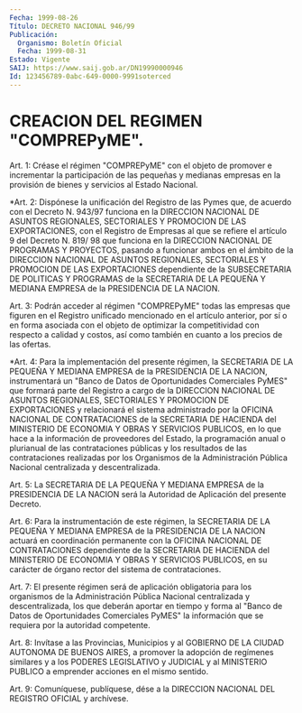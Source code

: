```yaml
---
Fecha: 1999-08-26
Título: DECRETO NACIONAL 946/99
Publicación:
  Organismo: Boletín Oficial
  Fecha: 1999-08-31
Estado: Vigente
SAIJ: https://www.saij.gob.ar/DN19990000946
Id: 123456789-0abc-649-0000-9991soterced
---
```

# CREACION DEL REGIMEN "COMPREPyME".

<a id="1"></a>
Art. 1: Créase el régimen  "COMPREPyME"  con  el  objeto  de promover e incrementar  la participación de las pequeñas y medianas empresas en la provisión  de  bienes y servicios al Estado Nacional.

<a id="2"></a>
*Art. 2: Dispónese la unificación del Registro de las Pymes que, de acuerdo con el Decreto N. 943/97 funciona en la DIRECCION NACIONAL DE ASUNTOS REGIONALES, SECTORIALES Y PROMOCION DE LAS EXPORTACIONES, con  el  Registro de Empresas al que se refiere el artículo  9  del Decreto N. 819/  98  que  funciona  en  la  DIRECCION  NACIONAL  DE PROGRAMAS Y PROYECTOS, pasando a funcionar ambos en el ámbito de la DIRECCION  NACIONAL DE ASUNTOS REGIONALES, SECTORIALES Y PROMOCION DE LAS EXPORTACIONES  dependiente de la SUBSECRETARIA DE POLITICAS Y PROGRAMAS de la SECRETARIA  DE LA PEQUEÑA Y MEDIANA EMPRESA de la PRESIDENCIA DE LA NACION.

<a id="3"></a>
Art. 3: Podrán acceder al  régimen "COMPREPyME" todas las empresas que  figuren en el Registro unificado  mencionado  en  el  artículo anterior,  por sí o en forma asociada con el objeto de optimizar la competitividad con respecto a calidad y costos, así como también en cuanto a los precios de las ofertas.

<a id="4"></a>
*Art. 4: Para la implementación del presente régimen, la SECRETARIA DE LA PEQUEÑA Y MEDIANA EMPRESA de la PRESIDENCIA DE LA NACION, instrumentará un "Banco de Datos de Oportunidades Comerciales PyMES"  que formará parte del Registro a cargo de la DIRECCION NACIONAL DE ASUNTOS REGIONALES, SECTORIALES Y PROMOCION  DE EXPORTACIONES y relacionará el sistema administrado por la OFICINA  NACIONAL DE CONTRATACIONES de la SECRETARIA DE HACIENDA del MINISTERIO DE ECONOMIA Y OBRAS Y SERVICIOS PUBLICOS, en lo que hace a la información de proveedores del Estado, la programación anual o plurianual de las contrataciones públicas y los resultados de las contrataciones realizadas por los Organismos de la Administración Pública  Nacional centralizada y descentralizada.

<a id="5"></a>
Art.  5:  La  SECRETARIA  DE LA PEQUEÑA Y MEDIANA EMPRESA  de  la PRESIDENCIA  DE  LA NACION será  la  Autoridad  de  Aplicación  del presente Decreto.

<a id="6"></a>
Art. 6: Para la instrumentación  de este régimen, la SECRETARIA DE LA PEQUEÑA Y MEDIANA EMPRESA de la PRESIDENCIA DE LA NACION actuará en coordinación permanente con la OFICINA NACIONAL DE CONTRATACIONES  dependiente  de  la  SECRETARIA   DE  HACIENDA  del MINISTERIO DE ECONOMIA Y OBRAS Y SERVICIOS PUBLICOS, en su carácter de órgano rector del sistema de contrataciones.

<a id="7"></a>
Art.  7: El presente régimen será de aplicación obligatoria  para los organismos de la Administración Pública Nacional centralizada y descentralizada,  los  que  deberán  aportar  en  tiempo y forma al "Banco de Datos de Oportunidades Comerciales PyMES"  la información que se requiera por la autoridad competente.

<a id="8"></a>
Art. 8: Invítase a las Provincias, Municipios y al GOBIERNO  DE LA CIUDAD  AUTONOMA  DE  BUENOS  AIRES,  a  promover  la  adopción  de regímenes  similares  y  a  los PODERES LEGISLATIVO y JUDICIAL y al MINISTERIO  PUBLICO  a  emprender  acciones  en  el  mismo  sentido.

<a id="9"></a>
Art. 9: Comuníquese, publíquese,  dése a la DIRECCION NACIONAL DEL REGISTRO OFICIAL y archívese.